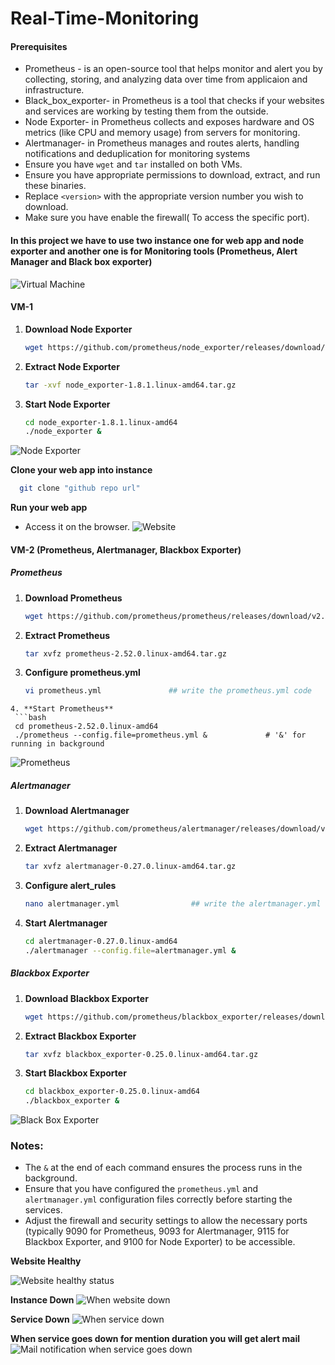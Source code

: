 # Real-Time-Monitoring

#### Prerequisites

- Prometheus - is an open-source tool that helps monitor and alert you by collecting, storing, and analyzing data over time from applicaion and infrastructure.
- Black_box_exporter- in Prometheus is a tool that checks if your websites and services are working by testing them from the outside.
- Node Exporter- in Prometheus collects and exposes hardware and OS metrics (like CPU and memory usage) from servers for monitoring.
- Alertmanager-  in Prometheus manages and routes alerts, handling notifications and deduplication for monitoring systems
- Ensure you have `wget` and `tar` installed on both VMs.
- Ensure you have appropriate permissions to download, extract, and run these binaries.
- Replace `<version>` with the appropriate version number you wish to download.
- Make sure you have enable the firewall( To access the specific port).


#### In this project we have to use two instance one for web app and node exporter and another one is for Monitoring tools (Prometheus, Alert Manager and Black box exporter)


![Virtual Machine](Images/vms.png)

#### VM-1 

1. **Download Node Exporter**
   ```bash
   wget https://github.com/prometheus/node_exporter/releases/download/v1.8.1/node_exporter-1.8.1.linux-amd64.tar.gz
   ```

2. **Extract Node Exporter**
   ```bash
   tar -xvf node_exporter-1.8.1.linux-amd64.tar.gz
   ```

3. **Start Node Exporter**
   ```bash
   cd node_exporter-1.8.1.linux-amd64
   ./node_exporter &
   ```
![Node Exporter](Images/nodeexporter.png)

**Clone your web app into instance**

```bash
  git clone "github repo url"
  ```
**Run your web app**
- Access it on the browser.
![Website](Images/webapp.png)

#### VM-2 (Prometheus, Alertmanager, Blackbox Exporter)

##### Prometheus
1. **Download Prometheus**
   ```bash
   wget https://github.com/prometheus/prometheus/releases/download/v2.52.0/prometheus-2.52.0.linux-amd64.tar.gz
   ```

2. **Extract Prometheus**
   ```bash
   tar xvfz prometheus-2.52.0.linux-amd64.tar.gz
   ```

3. **Configure prometheus.yml**
   ```bash
   vi prometheus.yml               ## write the prometheus.yml code
  ```
4. **Start Prometheus**
   ```bash
   cd prometheus-2.52.0.linux-amd64
   ./prometheus --config.file=prometheus.yml &             # '&' for running in background
   ```

![Prometheus](Images/prometheus.png) 

##### Alertmanager
1. **Download Alertmanager**
   ```bash
   wget https://github.com/prometheus/alertmanager/releases/download/v0.27.0/alertmanager-0.27.0.linux-amd64.tar.gz
   ```

2. **Extract Alertmanager**
   ```bash
   tar xvfz alertmanager-0.27.0.linux-amd64.tar.gz
   ```
3. **Configure alert_rules**
    ```bash
    nano alertmanager.yml                ## write the alertmanager.yml file inside alertmanager
    ```

4. **Start Alertmanager**
   ```bash
   cd alertmanager-0.27.0.linux-amd64
   ./alertmanager --config.file=alertmanager.yml &
   ```

##### Blackbox Exporter
1. **Download Blackbox Exporter**
   ```bash
   wget https://github.com/prometheus/blackbox_exporter/releases/download/v0.25.0/blackbox_exporter-0.25.0.linux-amd64.tar.gz
   ```

2. **Extract Blackbox Exporter**
   ```bash
   tar xvfz blackbox_exporter-0.25.0.linux-amd64.tar.gz
   ```

3. **Start Blackbox Exporter**
   ```bash
   cd blackbox_exporter-0.25.0.linux-amd64
   ./blackbox_exporter &
   ```
![Black Box Exporter](Images/blackbox.png)


### Notes:
- The `&` at the end of each command ensures the process runs in the background.
- Ensure that you have configured the `prometheus.yml` and `alertmanager.yml` configuration files correctly before starting the services.
- Adjust the firewall and security settings to allow the necessary ports (typically 9090 for Prometheus, 9093 for Alertmanager, 9115 for Blackbox Exporter, and 9100 for Node Exporter) to be accessible.

**Website Healthy**

![Website healthy status](Images/instancehealthy.png)

**Instance Down**
![When website down](Images/instancedown.png)

**Service Down**
![When service down](Images/instdown.png)

**When service goes down for mention duration you will get alert mail**
![Mail notification when service goes down](Images/downmail.png)



  

